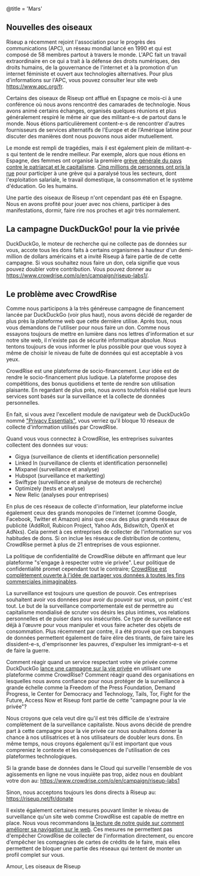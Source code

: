 @title = 'Mars'

Nouvelles des oiseaux
------------------------------------------------------------

Riseup a récemment rejoint l'association pour le progrès des communications (APC), un réseau mondial lancé en 1990 et qui est composé de 58 membres partout à travers le monde. L'APC fait un travail extraordinaire en ce qui a trait à la défense des droits numériques, des droits humains, de la gouvernance de l'internet et à la promotion d'un internet féministe et ouvert aux technologies alternatives. Pour plus d'informations sur l'APC, vous pouvez consulter leur site web https://www.apc.org/fr.

Certains des oiseaux de Riseup ont afflué en Espagne ce mois-ci à une conférence où nous avons rencontré des camarades de technologie. Nous avons animé certains échanges, organisés quelques réunions et plus généralement respiré le même air que des militant-e-s de partout dans le monde. Nous étions particulièrement content-e-s de rencontrer d'autres fournisseurs de services alternatifs de l'Europe et de l'Amérique latine pour discuter des manières dont nous pouvons nous aider mutuellement.

Le monde est rempli de tragédies, mais il est également plein de militant-e-s qui tentent de le rendre meilleur. Par exemple, alors que nous étions en Espagne, des femmes ont organisé la première [grève générale du pays contre le patriarcat et le capitalisme][1]. [Cinq millions de personnes ont pris la rue][2] pour participer à une grève qui a paralysé tous les secteurs, dont l'exploitation salariale, le travail domestique, la consommation et le système d'éducation. Go les humains.

Une partie des oiseaux de Riseup n'ont cependant pas été en Espagne. Nous en avons profité pour jouer avec nos chiens, participer à des manifestations, dormir, faire rire nos proches et agir très normalement.

[1]: https://www.democracynow.org/2018/3/8/in_spain_women_launch_nationwide_feminist

[2]: https://www.youtube.com/watch?v=GyeqhirClws

La campagne DuckDuckGo! pour la vie privée
------------------------------------------------------------

DuckDuckGo, le moteur de recherche qui ne collecte pas de données sur vous, accote tous les dons faits à certains organismes à hauteur d'un demi-million de dollars américains et a invité Riseup à faire partie de de cette campagne. Si vous souhaitez nous faire un don, cela signifie que vous pouvez doubler votre contribution. Vous pouvez donner au https://www.crowdrise.com/o/en/campaign/riseup-labs1/.

Le problème avec CrowdRise
------------------------------------------------------------

Comme nous participons à la très généreuse campagne de financement lancée par DuckDuckGo (voir plus haut), nous avons décidé de regarder de plus près la plateforme web que cette dernière utilise. Après tous, nous vous demandons de l'utiliser pour nous faire un don. Comme nous essayons toujours de mettre en lumière dans nos lettres d'information et sur notre site web, il n'existe pas de sécurité informatique absolue. Nous tentons toujours de vous informer le plus possible pour que vous soyez à même de choisir le niveau de fuite de données qui est acceptable à vos yeux.

CrowdRise est une plateforme de socio-financement. Leur idée est de rendre le socio-financement plus ludique. La plateforme propose des compétitions, des bonus quotidiens et tente de rendre son utilisation plaisante. En regardant de plus près, nous avons toutefois réalisé que leurs services sont basés sur la surveillance et la collecte de données personnelles.

En fait, si vous avez l'excellent module de navigateur web de DuckDuckGo nommé ["Privacy Essentials"][3], vous verriez qu'il bloque 10 réseaux de collecte d'information utilisés par CrowdRise.

Quand vous vous connectez à CrowdRise, les entreprises suivantes collectent des données sur vous:

* Gigya (surveillance de clients et identification personnelle)
* Linked In (surveillance de clients et identification personnelle)
* Mixpanel (surveillance et analyse)
* Hubspot (surveillance et marketting)
* Swiftype (surveillance et analyse de moteurs de recherche)
* Optimizely (tests et analyse)
* New Relic (analyses pour entreprises)

En plus de ces réseaux de collecte d'information, leur plateforme inclue également ceux des grands monopoles de l'internet (comme Google, Facebook, Twitter et Amazon) ainsi que ceux des plus grands réseaux de publicité (AddRoll, Rubicon Project, Yahoo Ads, Bidswitch, OpenX et AdNxs). Cela permet à ces entreprises de collecter de l'information sur vos habitudes de dons. Si on inclue les réseaux de distribution de contenu, CrowdRise permet à plus de 21 entreprises de vous espionner.

La politique de confidentialité de CrowdRise débute en affirmant que leur plateforme "s'engage à respecter votre vie privée". Leur politique de confidentialité promet cependant tout le contraire; [CrowdRise est complètement ouverte à l'idée de partager vos données à toutes les fins commerciales inimaginables][4].

La surveillance est toujours une question de pouvoir. Ces entreprises souhaitent avoir vos données pour avoir du pouvoir sur vous, un point c'est tout. Le but de la surveillance comportementale est de permettre au capitalisme mondialisé de scruter vos désirs les plus intimes, vos relations personnelles et de puiser dans vos insécurités. Ce type de surveillance est déjà à l'œuvre pour vous manipuler et vous faire acheter des objets de consommation. Plus récemment par contre, il a été prouvé que ces banques de données permettent également de faire élire des tirants, de faire taire les dissident-e-s, d'emprisonner les pauvres, d'expulser les immigrant-e-s et de faire la guerre.

Comment réagir quand un service respectant votre vie privée comme DuckDuckGo [lance une campagne sur la vie privée][5] en utilisant une plateforme comme CrowdRise? Comment réagir quand des organisations en lesquelles nous avons confiance pour nous protéger de la surveillance à grande échelle comme la Freedom of the Press Foundation, Demand Progress, le Center for Democracy and Technology, Tails, Tor, Fight for the Future, Access Now et Riseup font partie de cette "campagne pour la vie privée"?

Nous croyons que cela veut dire qu'il est très difficile de s'extraire complètement de la surveillance capitaliste. Nous avons décidé de prendre part à cette campagne pour la vie privée car nous souhaitons donner la chance à nos utilisatrices et à nos utilisateurs de doubler leurs dons. En même temps, nous croyons également qu'il est important que vous compreniez le contexte et les conséquences de l'utilisation de ces plateformes technologiques.

Si la grande base de données dans le Cloud qui surveille l'ensemble de vos agissements en ligne ne vous inquiète pas trop, aidez nous en doublant votre don au: https://www.crowdrise.com/o/en/campaign/riseup-labs1

Sinon, nous acceptons toujours les dons directs à Riseup au: https://riseup.net/fr/donate

Il existe également certaines mesures pouvant limiter le niveau de surveillance qu'un site web comme CrowdRise est capable de mettre en place. Nous vous recommandons [la lecture de notre guide sur comment améliorer sa navigation sur le web][6]. Ces mesures ne permettent pas d'empêcher CrowdRise de collecter de l'information directement, ou encore d'empêcher les compagnies de cartes de crédits de le faire, mais elles permettent de bloquer une partie des réseaux qui tentent de monter un profil complet sur vous.

Amour,
Les oiseaux de Riseup

[3]: https://duckduckgo.com/app

[4]: https://www.crowdrise.com/about/privacy

[5]: https://www.crowdrise.com/duckduckgoprivacychallenge

[6]: https://riseup.net/fr/security/network-security/better-web-browsing
